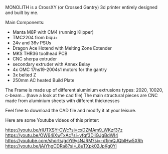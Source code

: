 MONOLITH is a CrossXY (or Crossed Gantry) 3d printer entirely designed and built by me.

Main Components:
- Manta M8P with CM4 (running Klipper)
- TMC2204 from biqu+
- 24v and 36v PSUs
- Dragon Ace Hotend with Melting Zone Extender
- MKS THR36 toolhead PCB
- CNC sherpa extruder
- secondary extruder with Annex Belay
- 4x OMC 17hs19-2004s1 motors for the gantry
- 3x belted Z
- 250mm AC heated Build Plate

The Frame is made up of different aluminium extrusions types: 2020, 10020, c-beam... (have a look at the cad file)
The main structural pieces are CNC made from aluminium sheets with different thicknesses 

Feel free to download the CAD file and modify it at your leisure.

Here are some Youtube videos of this printer: 

https://youtu.be/rlUTXSY-CWc?si=cxDZMAm9_WKzf37z
https://youtu.be/OW64iXwTxAc?si=vfqf3DiiGJgBdWI4
https://youtube.com/shorts/gcYi9ysNJRM?si=-d1jmQJQblHw5XRh
https://youtu.be/jAiYhgCDRa8?si=_8uTXpk02JpKg0Yi

